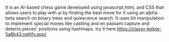  It is an AI-based chess game developed using javascript,html, and CSS that allows users to play with ai by finding the best move for it using an alpha-beta search on binary trees and quiescence search.
It uses bit manipulation to implement special moves like castling and en passant capture and detects pieces' positions using hashmaps.
try it here.https://classy-kelpie-5a6b43.netlify.app/
